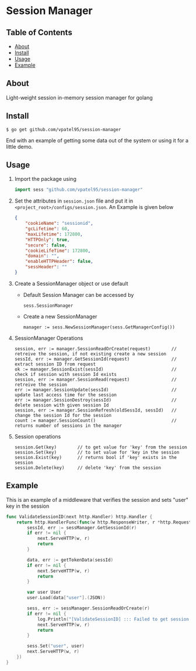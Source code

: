 # Session Manager

## Table of Contents
+ [About](#about)
+ [Install](#install)
+ [Usage](#usage)
+ [Example](#example)

## About <a name = "about"></a>
Light-weight session in-memory session manager for golang

## Install <a name = "install"></a>

```
$ go get github.com/vpatel95/session-manager
```

End with an example of getting some data out of the system or using it for a little demo.

## Usage <a name = "usage"></a>

1. Import the package using  
    ```go
    import sess "github.com/vpatel95/session-manager"
    ```

2. Set the attributes in `session.json` file and put it in `<project_root>/configs/session.json`. An Example is given below  
    ```json
    {  
        "cookieName": "sessionid",  
        "gcLifetime": 60,  
        "maxLifetime": 172800,  
        "HTTPOnly": true,  
        "secure": false,  
        "cookieLifeTime": 172800,  
        "domain": "",  
        "enableHTTPHeader": false,  
        "sessHeader": ""  
    }  
    ```
3. Create a SessionManager object or use default  
    - Default Session Manager can be accessed by
        ```
        sess.SessionManager
        ```
    - Create a new SessionManager
        ```
        manager := sess.NewSessionManager(sess.GetManagerConfig())
        ```
        
4. SessionManager Operations
    ```
    session, err := manager.SessionReadOrCreate(request)        // retreive the session, if not existing create a new session
    sessId, err := manager.GetSessionId(request)                // extract session ID from request
    ok := manager.SessionExist(sessId)                          // check if session with session Id exists
    session, err := manager.SessionRead(request)                // retreive the session
    err := manager.SessionUpdate(sessId)                        // update last access time for the session
    err := manager.SessionDestroy(sessId)                       // delete session with given session Id
    session, err := manager.SessionRefresh(oldSessId, sessId)   // change the session Id for the session
    count := manager.SessionCount()                             // returns number of sessions in the manager
    ```
5. Session operations
    ```
    session.Get(key)        // to get value for 'key' from the session
    session.Set(key)        // to set value for 'key in the session
    session.Exist(key)      // returns bool if 'key' exists in the session
    session.Delete(key)     // delete 'key' from the session
    ```
    
## Example <a name = "example"></a>

This is an example of a middleware that verifies the session and sets "user" key in the session

```go
func ValidateSessionID(next http.Handler) http.Handler {
	return http.HandlerFunc(func(w http.ResponseWriter, r *http.Request) {
		sessId, err := sessManager.GetSessionId(r)
		if err != nil {
			next.ServeHTTP(w, r)
			return
		}

		data, err := getTokenData(sessId)
		if err != nil {
			next.ServeHTTP(w, r)
			return
		}

		var user User
		user.Load(data["user"].(JSON))

		sess, err := sessManager.SessionReadOrCreate(r)
		if err != nil {
			log.Println("[ValidateSessionID] ::: Failed to get session : " + err.Error())
			next.ServeHTTP(w, r)
			return
		}

		sess.Set("user", user)
		next.ServeHTTP(w, r)
	})
}
```
